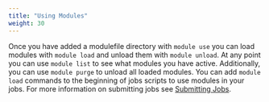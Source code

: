 ```yaml
---
title: "Using Modules"
weight: 30
---
```

Once you have added a modulefile directory with `module use` you can load modules with `module load` and unload them with `module unload`.
At any point you can use `module list` to see what modules you have active.
Additionally, you can use `module purge` to unload all loaded modules.
You can add `module load` commands to the beginning of jobs scripts to use modules in your jobs.
For more information on submitting jobs see [Submitting Jobs](/slurm-basics/submitting-jobs).
